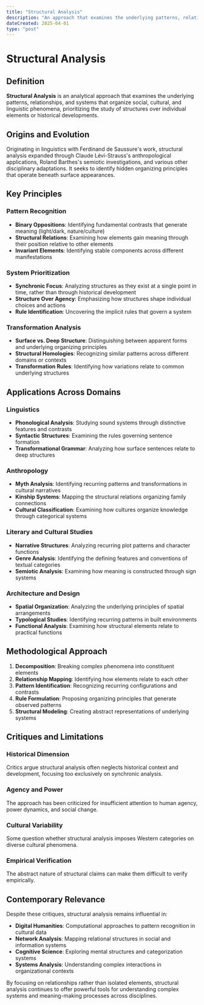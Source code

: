 ```yaml
---
title: "Structural Analysis"
description: "An approach that examines the underlying patterns, relationships, and systems that organize social, cultural, and linguistic phenomena."
dateCreated: 2025-04-01
type: "post"
---
```


# Structural Analysis

## Definition

**Structural Analysis** is an analytical approach that examines the underlying patterns, relationships, and systems that organize social, cultural, and linguistic phenomena, prioritizing the study of structures over individual elements or historical developments.

## Origins and Evolution

Originating in linguistics with Ferdinand de Saussure's work, structural analysis expanded through Claude Lévi-Strauss's anthropological applications, Roland Barthes's semiotic investigations, and various other disciplinary adaptations. It seeks to identify hidden organizing principles that operate beneath surface appearances.

## Key Principles

### Pattern Recognition
- **Binary Oppositions**: Identifying fundamental contrasts that generate meaning (light/dark, nature/culture)
- **Structural Relations**: Examining how elements gain meaning through their position relative to other elements
- **Invariant Elements**: Identifying stable components across different manifestations

### System Prioritization
- **Synchronic Focus**: Analyzing structures as they exist at a single point in time, rather than through historical development
- **Structure Over Agency**: Emphasizing how structures shape individual choices and actions
- **Rule Identification**: Uncovering the implicit rules that govern a system

### Transformation Analysis
- **Surface vs. Deep Structure**: Distinguishing between apparent forms and underlying organizing principles
- **Structural Homologies**: Recognizing similar patterns across different domains or contexts
- **Transformation Rules**: Identifying how variations relate to common underlying structures

## Applications Across Domains

### Linguistics
- **Phonological Analysis**: Studying sound systems through distinctive features and contrasts
- **Syntactic Structures**: Examining the rules governing sentence formation
- **Transformational Grammar**: Analyzing how surface sentences relate to deep structures

### Anthropology
- **Myth Analysis**: Identifying recurring patterns and transformations in cultural narratives
- **Kinship Systems**: Mapping the structural relations organizing family connections
- **Cultural Classification**: Examining how cultures organize knowledge through categorical systems

### Literary and Cultural Studies
- **Narrative Structures**: Analyzing recurring plot patterns and character functions
- **Genre Analysis**: Identifying the defining features and conventions of textual categories
- **Semiotic Analysis**: Examining how meaning is constructed through sign systems

### Architecture and Design
- **Spatial Organization**: Analyzing the underlying principles of spatial arrangements
- **Typological Studies**: Identifying recurring patterns in built environments
- **Functional Analysis**: Examining how structural elements relate to practical functions

## Methodological Approach

1. **Decomposition**: Breaking complex phenomena into constituent elements
2. **Relationship Mapping**: Identifying how elements relate to each other
3. **Pattern Identification**: Recognizing recurring configurations and contrasts
4. **Rule Formulation**: Proposing organizing principles that generate observed patterns
5. **Structural Modeling**: Creating abstract representations of underlying systems

## Critiques and Limitations

### Historical Dimension
Critics argue structural analysis often neglects historical context and development, focusing too exclusively on synchronic analysis.

### Agency and Power
The approach has been criticized for insufficient attention to human agency, power dynamics, and social change.

### Cultural Variability
Some question whether structural analysis imposes Western categories on diverse cultural phenomena.

### Empirical Verification
The abstract nature of structural claims can make them difficult to verify empirically.

## Contemporary Relevance

Despite these critiques, structural analysis remains influential in:

- **Digital Humanities**: Computational approaches to pattern recognition in cultural data
- **Network Analysis**: Mapping relational structures in social and information systems
- **Cognitive Science**: Exploring mental structures and categorization systems
- **Systems Analysis**: Understanding complex interactions in organizational contexts

By focusing on relationships rather than isolated elements, structural analysis continues to offer powerful tools for understanding complex systems and meaning-making processes across disciplines.

